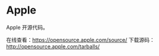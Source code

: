 # Apple
Apple 开源代码。

在线查看：https://opensource.apple.com/source/
下载源码：http://opensource.apple.com/tarballs/
